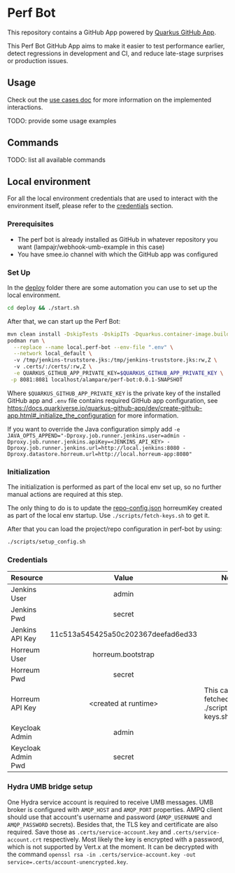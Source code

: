 
# Perf Bot 

This repository contains a GitHub App powered by [Quarkus GitHub App](https://github.com/quarkiverse/quarkus-github-app).

This Perf Bot GitHub App aims to make it easier to test performance earlier, detect regressions in 
development and CI, and reduce late-stage surprises or production issues.

## Usage

Check out the [use cases doc](docs/USE_CASES.md) for more information on the implemented interactions.

TODO: provide some usage examples

## Commands

TODO: list all available commands

## Local environment

For all the local environment credentials that are used to interact with the environment itself, 
please refer to the [credentials](#credentials) section.

### Prerequisites

* The perf bot is already installed as GitHub in whatever repository you want (lampajr/webhook-umb-example in this case)
* You have smee.io channel with which the GitHub app was configured

### Set Up

In the [deploy](deploy) folder there are some automation you can use to set up the local environment.

```bash
cd deploy && ./start.sh
```

After that, we can start up the Perf Bot:
```bash
mvn clean install -DskipTests -DskipITs -Dquarkus.container-image.build=true
podman run \
  --replace --name local.perf-bot --env-file ".env" \
  --network local_default \ 
  -v /tmp/jenkins-truststore.jks:/tmp/jenkins-truststore.jks:rw,Z \ 
  -v .certs/:/certs/:rw,Z \
  -e QUARKUS_GITHUB_APP_PRIVATE_KEY=$QUARKUS_GITHUB_APP_PRIVATE_KEY \
 -p 8081:8081 localhost/alampare/perf-bot:0.0.1-SNAPSHOT
```

Where `$QUARKUS_GITHUB_APP_PRIVATE_KEY` is the private key of the installed GitHub app and `.env` file contains
required GitHub app configuration, see https://docs.quarkiverse.io/quarkus-github-app/dev/create-github-app.html#_initialize_the_configuration
for more information.

If you want to override the Java configuration simply add 
`-e JAVA_OPTS_APPEND="-Dproxy.job.runner.jenkins.user=admin -Dproxy.job.runner.jenkins.apiKey=<JENKINS_API_KEY> -Dproxy.job.runner.jenkins.url=http://local.jenkins:8080 -Dproxy.datastore.horreum.url=http://local.horreum-app:8080"`

### Initialization

The initialization is performed as part of the local env set up, so no further manual actions are required at this
step.

The only thing to do is to update the [repo-config.json](scripts/assets/repo-config.json) horreumKey created as part of
the local env startup. Use `./scripts/fetch-keys.sh` to get it.

After that you can load the project/repo configuration in perf-bot by using:
```bash
./scripts/setup_config.sh
```

### Credentials

| Resource           |               Value                | Note                                              |
|--------------------|:----------------------------------:|---------------------------------------------------|
| Jenkins User       |               admin                |                                                   |
| Jenkins Pwd        |               secret               |                                                   |
| Jenkins API Key    | 11c513a545425a50c202367deefad6ed33 |                                                   |
| Horreum User       |         horreum.bootstrap          |                                                   |
| Horreum Pwd        |               secret               |                                                   |
| Horreum API Key    |       \<created at runtime\>       | This can be fetched using ./scripts/fetch-keys.sh |
| Keycloak Admin     |               admin                |                                                   |
| Keycloak Admin Pwd |               secret               |                                                   |

### Hydra UMB bridge setup

One Hydra service account is required to receive UMB messages. UMB broker is configured with `AMQP_HOST` and `AMQP_PORT` properties. AMPQ client should use that account's username and password (`AMQP_USERNAME` and `AMQP_PASSWORD` secrets). Besides that, the TLS key and certificate are also required. Save those as `.certs/service-account.key` and `.certs/service-account.crt` respectively. Most likely the key is encrypted with a password, which is not supported by Vert.x at the moment. It can be decrypted with the command `openssl rsa -in .certs/service-account.key -out service=.certs/account-unencrypted.key`.
